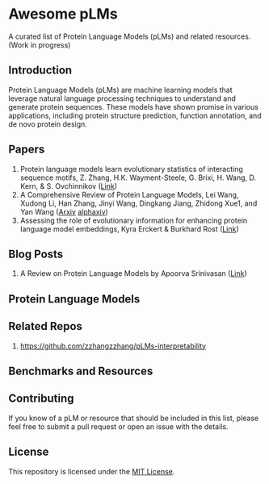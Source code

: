# Awesome pLMs

A curated list of Protein Language Models (pLMs) and related resources. (Work in progress)

## Introduction

Protein Language Models (pLMs) are machine learning models that leverage natural language processing techniques to understand and generate protein sequences. These models have shown promise in various applications, including protein structure prediction, function annotation, and de novo protein design.

## Papers

1. Protein language models learn evolutionary statistics of interacting sequence motifs, Z. Zhang, H.K. Wayment-Steele, G. Brixi, H. Wang, D. Kern, & S. Ovchinnikov ([Link](https://www.pnas.org/doi/10.1073/pnas.2406285121))
2. A Comprehensive Review of Protein Language Models, Lei Wang, Xudong Li, Han Zhang, Jinyi Wang, Dingkang Jiang, Zhidong Xue1, and Yan Wang ([Arxiv](https://arxiv.org/abs/2502.06881v1) [alphaxiv](https://www.alphaxiv.org/overview/2502.06881v1))
3. Assessing the role of evolutionary information for enhancing protein language model embeddings, Kyra Erckert & Burkhard Rost ([Link](https://www.nature.com/articles/s41598-024-71783-8))

## Blog Posts

1.  A Review on Protein Language Models by Apoorva Srinivasan ([Link](https://www.apoorva-srinivasan.com/plms/))

## Protein Language Models

## Related Repos

1.  <https://github.com/zzhangzzhang/pLMs-interpretability>

## Benchmarks and Resources

## Contributing

If you know of a pLM or resource that should be included in this list, please feel free to submit a pull request or open an issue with the details.

## License

This repository is licensed under the [MIT License](LICENSE).
